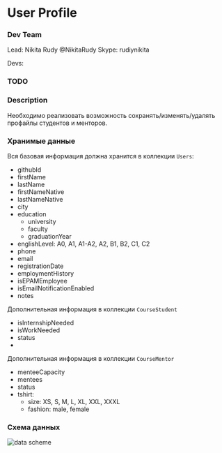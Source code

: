 # User Profile 

### Dev Team
Lead:
Nikita Rudy @NikitaRudy Skype: rudiynikita

Devs:
### TODO ###

### Description
Необходимо реализовать возможность сохранять/изменять/удалять профайлы студентов и менторов.

### Хранимые данные
Вся базовая информация должна хранится в коллекции `Users`:
  - githubId
  - firstName
  - lastName
  - firstNameNative
  - lastNameNative
  - city
  - education
    - university
    - faculty
    - graduationYear
  - englishLevel: A0, A1, A1-A2, A2, B1, B2, C1, C2
  - phone
  - email
  - registrationDate
  - employmentHistory
  - isEPAMEmployee
  - isEmailNotificationEnabled
  - notes

Дополнительная информация в коллекции `CourseStudent`
  - isInternshipNeeded
  - isWorkNeeded
  - status
  - 
  
Дополнительная информация в коллекции `CourseMentor`
  - menteeCapacity
  - mentees
  - status
  - tshirt:
     - size: XS, S, M, L, XL, XXL, XXXL
     - fashion: male, female

### Схема данных

![data scheme](http://varabei.com/public/RSSchoolApp-task.png)


